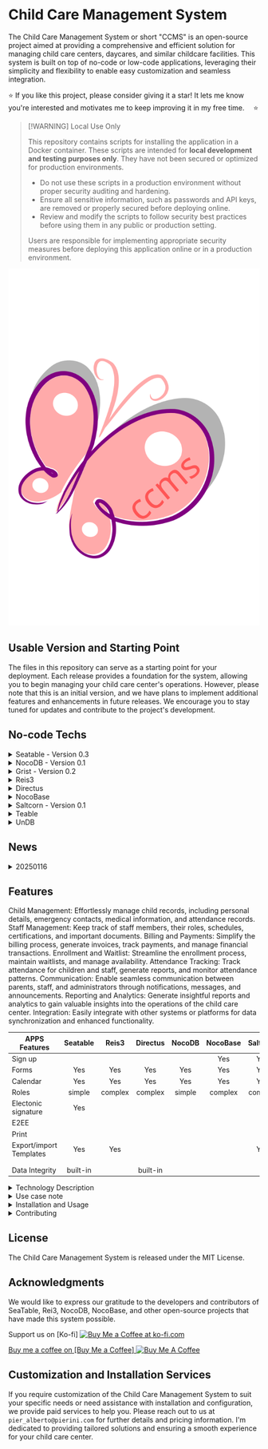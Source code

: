 # Child Care Management System

The Child Care Management System or short "CCMS" is an open-source project aimed at providing a comprehensive and efficient solution for managing child care centers, daycares, and similar childcare facilities. This system is built on top of no-code or low-code applications, leveraging their simplicity and flexibility to enable easy customization and seamless integration.

⭐
If you like this project, please consider giving it a star!
It lets me know you're interested and motivates me to keep improving it in my free time.　
⭐

> [!WARNING] Local Use Only
> 
> This repository contains scripts for installing the application in a Docker container. These scripts are intended for **local development and testing purposes only**. They have not been secured or optimized for production environments.
> 
> - Do not use these scripts in a production environment without proper security auditing and hardening.
> - Ensure all sensitive information, such as passwords and API keys, are removed or properly secured before deploying online.
> - Review and modify the scripts to follow security best practices before using them in any public or production setting.
> 
> Users are responsible for implementing appropriate security measures before deploying this application online or in a production environment.

![ccms - Child Care Management System - logo](ccms-logo.svg)

## Usable Version and Starting Point
The files in this repository can serve as a starting point for your deployment. Each release provides a foundation for the system, allowing you to begin managing your child care center's operations. However, please note that this is an initial version, and we have plans to implement additional features and enhancements in future releases. We encourage you to stay tuned for updates and contribute to the project's development.

## No-code Techs

<details>
<summary>Seatable - Version 0.3</summary>
Website: https://seatable.io/

## About Seatable

Seatable provides a flexible and customizable platform for data management, making it an ideal choice for deploying CCMS. By leveraging Seatable's powerful features, child care centers can streamline their operations, including data entry, record management, and reporting.

## Getting Started

To get started with CCMS using Seatable, follow these steps:
Import the CCMS files (ccms.dtable) into your Seatable.
Customize the CCMS configuration within Seatable to fit your child care center's specific requirements.
Set up forms and views in Seatable to manage child records, attendance, and other CCMS functionalities.
Launch the CCMS on Seatable and start managing your child care center efficiently.

</details>

<details>
<summary>NocoDB - Version 0.1</summary>

Website: https://www.nocodb.com/
Github: https://github.com/nocodb/nocodb
Docker Hub: https://hub.docker.com/r/nocodb/nocodb

## About NoCoDB
NoCoDB is a robust and versatile open-source platform that turns any SQL database (MySQL, PostgreSQL, SQLite, etc.) into an interactive spreadsheet-style interface. It enables users to create, customize, and share applications without writing any code, making it perfect for managing complex datasets and workflows.

## Getting Started
To set up CCMS using NoCoDB, follow these steps:

## Install NoCoDB:
Deploy NoCoDB using Docker, npm, or other installation methods (detailed in the official documentation).

**Connect Your Database:** Link NoCoDB to your preferred SQL database (MySQL, PostgreSQL, SQLite, etc.).

**Import the CCMS Schema:** Use the provided schema files:

- Activities.csv
- Inscription.csv

set up tables for managing child records functionalities.

```mermaid
erDiagram
    Activities {
        int id PK
        text Title
        attachment Image
        date Date_Event
        text Note
    }
    Inscription {
        int id PK
        text Child_Last_Name
        text Child_First_Name       
        date Child_Birthday
        singleselect Child_Gender
        singleselect Service_Year
        text Child_Address
        text Child_lives_with
        text Parent_Name
        phoneAddress Parent_Work_Phone
        phoneAddress Parent_Home_Phone
        text Parent_Name
        phoneAddress Parent_Work_Phone
        phoneAddress Parents_Home_Phone
        text Emergency_contact
        phoneAddress Emergency_contact_Phone
        text Child_Doctor
        text Child_Doctor_Phone
        text Allergies
        text Medications
        text Care_Card_number
        attachment Picture_of_Child
        text Signature_of_Parent_Guardian
        text Witness
        datetime Signature_Date
    }
```


**Customize Your Application:** Configure relationships between tables, define user permissions, and design forms for data entry.
Use NoCoDB's spreadsheet-like interface and form builder to adapt CCMS to your specific needs.
</details>

<details>
<summary>Grist - Version 0.2</summary>

Website: https://www.getgrist.com
Github: https://github.com/gristlabs/grist-desktop

## About Grist
Grist provides a flexible and customizable platform for data management, making it an ideal choice for deploying CCMS. By leveraging Grist's powerful features, child care centers can streamline their operations, including data entry, record management, and reporting.

Link: https://www.getgrist.com/

## Getting Started
To get started with CCMS using Grist, follow these steps:

- Install Grist by referring to its documentation.
- Import the CCMS files (ccms.grist) into your Grist installation.
- Customize the CCMS configuration within Grist to fit your child care center's specific requirements.

Launch the CCMS on Grist and start managing your child care center efficiently.
</details>

<details>
<summary>Reis3</summary>

Visit: https://rei3.de/
Docker file: https://github.com/r3-team/r3_docker/blob/main/README.md
Docker User/Password: admin/admin
Docs: https://rei3.de/en/docs/admin#docker
GitHub: https://github.com/r3-team/r3

## Getting Started

To get started with CCMS using REI3, follow these steps:

Install REI3 by referring to the REI3 documentation.
Import the CCMS files into your REI3 installation.
Customize the CCMS configuration within REI3 to fit your child care center's specific requirements.
Set up pages, components, and data structures in REI3 to manage child records, attendance, and other CCMS functionalities.
Launch the CCMS on REI3 and start managing your child care center efficiently.

</details>

<details>
<summary>Directus</summary>

</details>

<details>
<summary>NocoBase</summary>

Visit: https://www.nocobase.com/
Github: https://github.com/nocobase/nocobase
Docker installation: https://docs.nocobase.com/welcome/getting-started/installation/docker-compose

</details>

<details>
<summary>Saltcorn - Version 0.1</summary>

Visit: https://saltcorn.com/
GitHub: https://github.com/saltcorn/saltcorn
Docs: https://wiki.saltcorn.com
Docker Hub: https://hub.docker.com/r/saltcorn/saltcorn

## About Saltcorn

Saltcorn provides a flexible and user-friendly platform for building database-driven web applications. It offers a range of features, including form builders, workflow automation, and role-based access control, allowing you to create robust and secure applications.

## Getting Started

To get started with CCMS using Saltcorn, follow these steps:

Install Saltcorn by referring to the Saltcorn documentation.
Import the backup-ccms.zip file from Settings/Backup.
Delete the sample data and users, change Admin email and password.

Defaults:
- Admin:    ccms@example.com    Password: 8a55w0rd
- User:     user@example.com    Password: 8a55w0rd
- User2:    user2@example.com   Passowrd: 8a55w0rd
- Staff:    staff@example.com   Passowrd: 8a55w0rd

Now, you can start to use CCMS application.

</details>

<details>
<summary>Teable</summary>

</details>

<details>
<summary>UnDB</summary>

</details>

## News

<details>
<summary>20250116</summary>
After an intense period of relocation to Japan, I'm reigniting my passion and commitment to Child Care Management System. This journey isn't just about resuming work, it's about transforming challenges into opportunities, adapting to new environments, and proving that momentum can be rebuilt with strategic focus and determination. With renewed energy and insights gained from navigating international transitions, I'm ready to drive this project forward, bringing fresh perspectives and unwavering dedication to achieving this fantastic goal.### 20250116
After an intense period of relocation to Japan, I'm reigniting my passion and commitment to Child Care Management System. This journey isn't just about resuming work, it's about transforming challenges into opportunities, adapting to new environments, and proving that momentum can be rebuilt with strategic focus and determination. With renewed energy and insights gained from navigating international transitions, I'm ready to drive this project forward, bringing fresh perspectives and unwavering dedication to achieving this fantastic goal.
</details>

## Features

Child Management: Effortlessly manage child records, including personal details, emergency contacts, medical information, and attendance records.
Staff Management: Keep track of staff members, their roles, schedules, certifications, and important documents.
Billing and Payments: Simplify the billing process, generate invoices, track payments, and manage financial transactions.
Enrollment and Waitlist: Streamline the enrollment process, maintain waitlists, and manage availability.
Attendance Tracking: Track attendance for children and staff, generate reports, and monitor attendance patterns.
Communication: Enable seamless communication between parents, staff, and administrators through notifications, messages, and announcements.
Reporting and Analytics: Generate insightful reports and analytics to gain valuable insights into the operations of the child care center.
Integration: Easily integrate with other systems or platforms for data synchronization and enhanced functionality.


| APPS Features          | **Seatable** | **Reis3** | **Directus** | **NocoDB** | **NocoBase** | **Saltcorn** | **Teable** | **UnDB** | **Grist** |
| ---                    |     :---:    |    :---:  |    :---:     |    :---:   |     :---:    |     :---:    |   :---:    |   :---:  |   :---:   |
| Sign up                |              |           |              |            |      Yes     |      Yes     |            |          |           |
| Forms                  |     Yes      |    Yes    |     Yes      |    Yes     |      Yes     |      Yes     |            |          |    Yes    |
| Calendar               |     Yes      |    Yes    |     Yes      |    Yes     |      Yes     |      Yes     |            |          |    Yes    |
| Roles                  |    simple    |  complex  |    complex   |   simple   |    complex   |    complex   |   simple   |  simple  |           | 
| Electonic signature    |     Yes      |           |              |            |              |              |            |          |           |
| E2EE                   |              |           |              |            |              |              |            |          |           |
| Print                  |              |           |              |            |              |              |            |          |           |
| Export/import Templates|     Yes      |    Yes    |              |            |              |      Yes     |            |          |    Yes    |
|                        |              |           |              |            |              |              |            |          |           |
|                        |              |           |              |            |              |              |            |          |           |
| Data Integrity         |   built-in   |           |   built-in   |            |              |              |            |          |           |

<details>
<summary>Technology Description</summary>
The Child Care Management System is built on top of several no-code and low-code applications, providing a powerful and flexible foundation for development. These technologies were carefully selected to ensure the project's ease of use, scalability, and maintainability, empowering people of all skill levels to contribute and extend the functionality of the Child Care Management System.
</details>

<details>
<summary>Use case note</summary>
Please note that the use case and available features of the Child Care Management System (CCMS) can vary depending on the chosen no-code application. For instance, when deploying CCMS with Seatable, the system may leverage forms for data entry and management, providing a streamlined experience. However, Seatable may not support user logins for parents. On the other hand, deploying CCMS with NoCodeBase offers more robust user role management and customizable page features, allowing for tailored user experiences and versatile access controls. The selection of a specific no-code application will influence the functionality and capabilities of CCMS, enabling child care centers to choose the platform that best aligns with their unique requirements.
</details>

<details>
<summary>Installation and Usage</summary>
Within each section of "No-code Techs," follow the installation instructions for the underlying technologies.
Customize the system to meet your child care center’s specific needs by configuring the database schemas, workflows, and UI components and begin managing your child care center efficiently.
</details>

<details>
<summary>Contributing</summary>

Contributions are welcome! If you would like to contribute to the Child Care Management System, there are several ways you can get involved:

## Code Contributions

Since these no-code systems are not designed with coding contributions in mind, we welcome ideas and suggestions for integration with the project.

## Financial Support

If you find the Child Care Management System valuable and would like to support its development, you can contribute by donating through platforms like Ko-fi or Buy Me a Coffee. Your generous contributions will help me cover hosting expenses, implement new features, and improve the project's overall quality.

## Share Your Ideas

We believe in the power of collaboration and community input. If you have any innovative ideas, suggestions, or feature requests, we would love to hear them! Please create an issue in the GitHub repository with a detailed description of your idea. We appreciate your input and will review it as soon as possible.
</details>

## License
The Child Care Management System is released under the MIT License.

## Acknowledgments
We would like to express our gratitude to the developers and contributors of SeaTable, Rei3, NocoDB, NocoBase, and other open-source projects that have made this system possible.

Support us on [Ko-fi] <a href='https://ko-fi.com/pieralberto' target='_blank'><img height='35' style='border:0px;height:46px;' src='https://az743702.vo.msecnd.net/cdn/kofi3.png?v=0' border='0' alt='Buy Me a Coffee at ko-fi.com' />


Buy me a coffee on [Buy Me a Coffee] <a href="https://www.buymeacoffee.com/pieralberto" target="_blank"><img src="https://cdn.buymeacoffee.com/buttons/v2/default-yellow.png" alt="Buy Me A Coffee" style="height: 60px !important;width: 217px !important;" ></a>

## Customization and Installation Services

If you require customization of the Child Care Management System to suit your specific needs or need assistance with installation and configuration, we provide paid services to help you. Please reach out to us at `pier_alberto@pierini.com` for further details and pricing information. I'm dedicated to providing tailored solutions and ensuring a smooth experience for your child care center.